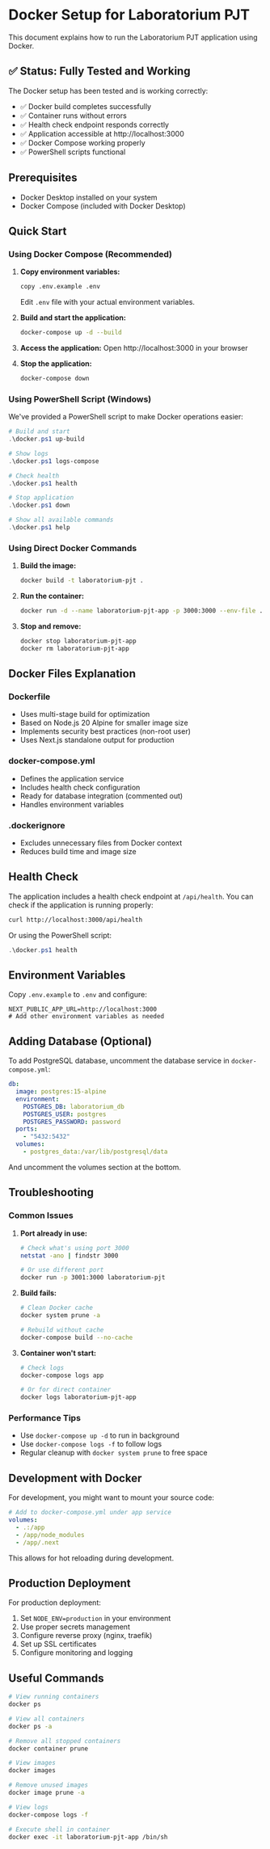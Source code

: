 # Docker Setup for Laboratorium PJT

This document explains how to run the Laboratorium PJT application using Docker.

## ✅ Status: Fully Tested and Working

The Docker setup has been tested and is working correctly:
- ✅ Docker build completes successfully
- ✅ Container runs without errors
- ✅ Health check endpoint responds correctly
- ✅ Application accessible at http://localhost:3000
- ✅ Docker Compose working properly
- ✅ PowerShell scripts functional

## Prerequisites

- Docker Desktop installed on your system
- Docker Compose (included with Docker Desktop)

## Quick Start

### Using Docker Compose (Recommended)

1. **Copy environment variables:**
   ```bash
   copy .env.example .env
   ```
   Edit `.env` file with your actual environment variables.

2. **Build and start the application:**
   ```bash
   docker-compose up -d --build
   ```

3. **Access the application:**
   Open http://localhost:3000 in your browser

4. **Stop the application:**
   ```bash
   docker-compose down
   ```

### Using PowerShell Script (Windows)

We've provided a PowerShell script to make Docker operations easier:

```powershell
# Build and start
.\docker.ps1 up-build

# Show logs
.\docker.ps1 logs-compose

# Check health
.\docker.ps1 health

# Stop application
.\docker.ps1 down

# Show all available commands
.\docker.ps1 help
```

### Using Direct Docker Commands

1. **Build the image:**
   ```bash
   docker build -t laboratorium-pjt .
   ```

2. **Run the container:**
   ```bash
   docker run -d --name laboratorium-pjt-app -p 3000:3000 --env-file .env laboratorium-pjt
   ```

3. **Stop and remove:**
   ```bash
   docker stop laboratorium-pjt-app
   docker rm laboratorium-pjt-app
   ```

## Docker Files Explanation

### Dockerfile
- Uses multi-stage build for optimization
- Based on Node.js 20 Alpine for smaller image size
- Implements security best practices (non-root user)
- Uses Next.js standalone output for production

### docker-compose.yml
- Defines the application service
- Includes health check configuration
- Ready for database integration (commented out)
- Handles environment variables

### .dockerignore
- Excludes unnecessary files from Docker context
- Reduces build time and image size

## Health Check

The application includes a health check endpoint at `/api/health`. You can check if the application is running properly:

```bash
curl http://localhost:3000/api/health
```

Or using the PowerShell script:
```powershell
.\docker.ps1 health
```

## Environment Variables

Copy `.env.example` to `.env` and configure:

```env
NEXT_PUBLIC_APP_URL=http://localhost:3000
# Add other environment variables as needed
```

## Adding Database (Optional)

To add PostgreSQL database, uncomment the database service in `docker-compose.yml`:

```yaml
db:
  image: postgres:15-alpine
  environment:
    POSTGRES_DB: laboratorium_db
    POSTGRES_USER: postgres
    POSTGRES_PASSWORD: password
  ports:
    - "5432:5432"
  volumes:
    - postgres_data:/var/lib/postgresql/data
```

And uncomment the volumes section at the bottom.

## Troubleshooting

### Common Issues

1. **Port already in use:**
   ```bash
   # Check what's using port 3000
   netstat -ano | findstr 3000
   
   # Or use different port
   docker run -p 3001:3000 laboratorium-pjt
   ```

2. **Build fails:**
   ```bash
   # Clean Docker cache
   docker system prune -a
   
   # Rebuild without cache
   docker-compose build --no-cache
   ```

3. **Container won't start:**
   ```bash
   # Check logs
   docker-compose logs app
   
   # Or for direct container
   docker logs laboratorium-pjt-app
   ```

### Performance Tips

- Use `docker-compose up -d` to run in background
- Use `docker-compose logs -f` to follow logs
- Regular cleanup with `docker system prune` to free space

## Development with Docker

For development, you might want to mount your source code:

```yaml
# Add to docker-compose.yml under app service
volumes:
  - .:/app
  - /app/node_modules
  - /app/.next
```

This allows for hot reloading during development.

## Production Deployment

For production deployment:

1. Set `NODE_ENV=production` in your environment
2. Use proper secrets management
3. Configure reverse proxy (nginx, traefik)
4. Set up SSL certificates
5. Configure monitoring and logging

## Useful Commands

```bash
# View running containers
docker ps

# View all containers
docker ps -a

# Remove all stopped containers
docker container prune

# View images
docker images

# Remove unused images
docker image prune -a

# View logs
docker-compose logs -f

# Execute shell in container
docker exec -it laboratorium-pjt-app /bin/sh
```
